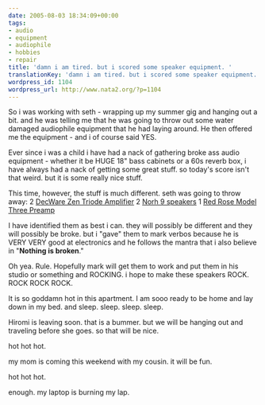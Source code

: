 ```yaml
---
date: 2005-08-03 18:34:09+00:00
tags:
- audio
- equipment
- audiophile
- hobbies
- repair
title: 'damn i am tired. but i scored some speaker equipment. '
translationKey: 'damn i am tired. but i scored some speaker equipment. '
wordpress_id: 1104
wordpress_url: http://www.nata2.org/?p=1104
---
```


So i was working with seth - wrapping up my summer gig and hanging out a bit. and he was telling me that he was going to throw out some water damaged audiophile equipment that he had laying around. He then offered me the equipment - and i of course said YES. 

Ever since i was a child i have had a nack of gathering broke ass audio equipment - whether it be HUGE 18" bass cabinets or a 60s reverb box, i have always had a nack of getting some great stuff. so today's score isn't that weird. but it is some really nice stuff. 

This time, however, the stuff is much different. seth was going to throw away:
2 <a href="http://www.decware.com/zpage5.htm">DecWare Zen Triode Amplifier</a>
2 <A href="http://www.norh.com/products/norh9/">Norh 9 speakers</a> 
1 <A href="http://www.redrosemusic.com/model_three.shtml">Red Rose Model Three Preamp</a>

I have identified them as best i can. they will possibly be different and they will possibly be broke. but i "gave" them to mark verbos because he is VERY VERY good at electronics and he follows the mantra that i also  believe in "<strong>Nothing is broken</strong>."

Oh yea. Rule. Hopefully mark will get them to work and put them in his studio or something and ROCKING. i hope to make these speakers ROCK. ROCK ROCK ROCK. 

It is so goddamn hot in this apartment. I am sooo ready to be home and lay down in my bed. and sleep. sleep. sleep. sleep.

Hiromi is leaving soon. that is a bummer. but we will be hanging out and traveling before she goes.  so that will be nice. 

hot hot hot. 

my mom is coming this weekend with my cousin. it will be fun. 

hot hot hot.

enough. my laptop is burning my lap.